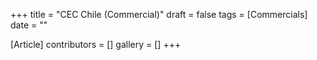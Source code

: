 +++
title = "CEC Chile (Commercial)"
draft = false
tags = [Commercials]
date = ""

[Article]
contributors = []
gallery = []
+++